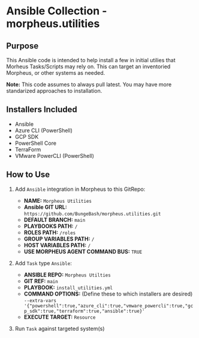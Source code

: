 # Ansible Collection - morpheus.utilities

## Purpose
This Ansible code is intended to help install a few  in initial utilies that Morheus Tasks/Scripts may rely on.  This can target an inventoried Morpheus, or other systems as needed.

**Note:** This code assumes to always pull latest.  You may have more standarized approaches to installation.

## Installers Included
* Ansible
* Azure CLI (PowerShell)
* GCP SDK
* PowerShell Core
* TerraForm
* VMware PowerCLI (PowerShell)

## How to Use
1. Add `Ansible` integration in Morpheus to this GitRepo:  
    - **NAME:** `Morpheus Utilities`  
    - **Ansible GIT URL:** `https://github.com/BungeBash/morpheus.utilities.git`  
    - **DEFAULT BRANCH:** `main`  
    - **PLAYBOOKS PATH:** `/`  
    - **ROLES PATH:** `/roles`  
    - **GROUP VARIABLES PATH:** `/`  
    - **HOST VARIABLES PATH:** `/`  
    - **USE MORPHEUS AGENT COMMAND BUS:** `TRUE`  

2. Add `Task` type `Ansible`:  
    - **ANSIBLE REPO:** `Morpheus Utilties`  
    - **GIT REF:** `main`  
    - **PLAYBOOK:** `install_utilities.yml`  
    - **COMMAND OPTIONS:** (Define these to which installers are desired) `--extra-vars '{"powershell":true,"azure_cli":true,"vmware_powercli":true,"gcp_sdk":true,"terraform":true,"ansible":true}'`  
    - **EXECUTE TARGET:** `Resource`  

3. Run `Task` against targeted system(s)  